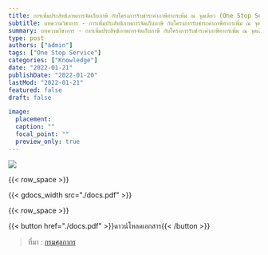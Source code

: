 ```yaml
---
title: การเพิ่มประสิทธิภาพการจัดเก็บภาษี กับโครงการรับชำระค่าภาษีอากรเพิ่ม ณ จุดเดียว (One Stop Service)
subtitle: บทความวิชาการ - การเพิ่มประสิทธิภาพการจัดเก็บภาษี กับโครงการรับชำระค่าภาษีอากรเพิ่ม ณ จุดเดียว (One Stop Service) 
summary: บทความวิชาการ - การเพิ่มประสิทธิภาพการจัดเก็บภาษี กับโครงการรับชำระค่าภาษีอากรเพิ่ม ณ จุดเดียว (One Stop Service) 
type: post
authors: ["admin"]
tags: ["One Stop Service"]
categories: ["Knowledge"]
date: "2022-01-21"
publishDate: "2022-01-20"
lastMod: "2022-01-21"
featured: false
draft: false

image:
  placement:
  caption: ""
  focal_point: ""
  preview_only: true
---
```


![](featured.png)

{{< row_space >}}

{{< gdocs_width src="./docs.pdf" >}}

{{< row_space >}}




{{< button href="./docs.pdf" >}}ดาวน์โหลดเอกสาร{{< /button >}}

> ที่มา : [กรมศุลกากร](https://www.customs.go.th/cont_strc_simple_with_date.php?current_id=142329324146505f49464a4f464b4d)